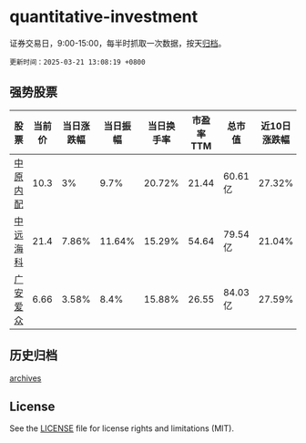 # quantitative-investment

证券交易日，9:00-15:00，每半时抓取一次数据，按天[归档](archives)。

`更新时间：2025-03-21 13:08:19 +0800`

## 强势股票

|股票|当前价|当日涨跌幅|当日振幅|当日换手率|市盈率TTM|总市值|近10日涨跌幅|
|----|----|----|----|----|----|----|----|
|[中原内配](https://xueqiu.com/S/SZ002448)|10.3|3%|9.7%|20.72%|21.44|60.61亿|27.32%|
|[中远海科](https://xueqiu.com/S/SZ002401)|21.4|7.86%|11.64%|15.29%|54.64|79.54亿|21.04%|
|[广安爱众](https://xueqiu.com/S/SH600979)|6.66|3.58%|8.4%|15.88%|26.55|84.03亿|27.59%|

## 历史归档

[archives](archives)

## License

See the [LICENSE](LICENSE) file for license rights and limitations (MIT).